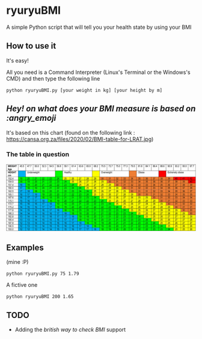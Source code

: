 # ryuryuBMI
A simple Python script that will tell you your health state by using your BMI

## How to use it
It's easy!

All you need is a Command Interpreter (Linux's Terminal or the Windows's CMD) and then type the following line

```
python ryuryuBMI.py [your weight in kg] [your height by m]
```

## <i>Hey! on what does your BMI measure is based on :angry_emoji</i>
It's based on this chart (found on the following link : https://cansa.org.za/files/2020/02/BMI-table-for-LRAT.jpg)

### The table in question
![alt_text](https://github.com/Ryuguu-Chan/ryuryuBMI/blob/master/BMItable.jpg)


## Examples

(mine :P)

```
python ryuryuBMI.py 75 1.79
```

A fictive one
```
python ryuryuBMI 200 1.65
```

## TODO
* Adding the <i>british way to check BMI</i> support
